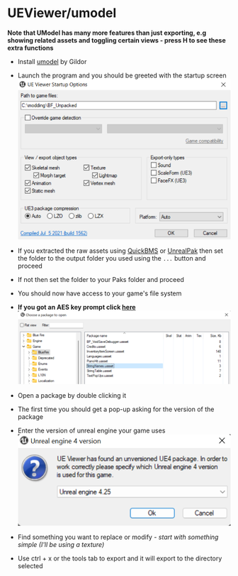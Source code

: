 # UEViewer/umodel
**Note that UModel has many more features than just exporting, e.g showing related assets and toggling certain views - press H to see these extra functions**

- Install [umodel](https://www.gildor.org/en/projects/umodel) by Gildor

- Launch the program and you should be greeted with the startup screen
![](umodel-Startup.png)

- If you extracted the raw assets using [QuickBMS](QuickBMS.md) or [UnrealPak](UnrealPak.md) then set the folder to the output folder you used using the `...` button and proceed

- If not then set the folder to your Paks folder and proceed

- You should now have access to your game's file system 

- **If you got an AES key prompt click [here](AES-Keys.md)**
![](umodel-Browse.png)

- Open a package by double clicking it 

- The first time you should get a pop-up asking for the version of the package

- Enter the version of unreal engine your game uses
![](umodel-Popup.png)

- Find something you want to replace or modify - *start with something simple (I'll be using a texture)*

-  Use ctrl + x or the tools tab to export and it will export to the directory selected